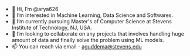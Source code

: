 - 👋 Hi, I’m @arya626
- 👀 I’m interested in Machine Learning, Data Science and Softwares.
- 🌱 I’m currently pursuing Master's of Computer Science at Stevens Institute of Technology, NJ, USA.
- 💞️ I’m looking to collaborate on any projects that involves handling huge amount of data and finally solve the problem using ML models.
- 📫 You can reach via email - aguddema@stevens.edu

<!---
arya626/arya626 is a ✨ special ✨ repository because its `README.md` (this file) appears on your GitHub profile.
You can click the Preview link to take a look at your changes.
--->

